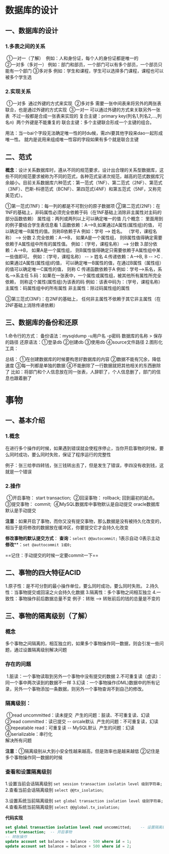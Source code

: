 # 数据库的设计

## 一、数据库的设计

### 1.多表之间的关系

​	①一对一（了解）
​		例如：人和身份证，每个人的身份证都是唯一的	
​	②一对多（多对一）
​		例如：部门和部员，一个部门可以有多个部员，一个部员只能有一个部门
​	③多对多
​		例如：学生和课程，学生可以选择多门课程，课程也可以被多个学生选



### 2.实现关系

​	①一对多
​		通过外键的方式来实现
​	②多对多
​		需要一张中间表来将另外的两张表联合，也是通过外键的方式实现
​	③一对一
​		可以通过外键的方式来关联另外一张表
​		不过一般都是合成一张表来实现的
复合主键：primary key(列名1,列名2,...,列名n)
​		两个外键是不能重复的
联合主键：多个主键联合形成一个主键的组合。

用法：当一bai个字段无法确定唯一性的时du候，需zhi要其他字段来dao一起形成唯一性。
就内是说用来组成唯一性容的字段如果有多个就是联合主键



## 二、范式

**概念**：设计关系数据库时，遵从不同的规范要求，设计出合理的关系型数据库，这些不同的规范要求被称为不同的范式，各种范式呈递次规范，越高的范式数据库冗余越小。目前关系数据库六种范式：第一范式（1NF）、第二范式（2NF）、第范式（3NF）、巴斯-科德范式（BCNF）、第四范式(4NF）和第五范式（5NF，又称完美范式）。

①第一范式(1NF)：每一列的都是不可割分的原子数据项
②第二范式(2NF)：在1NF的基础上，非码属性必须完全依赖于码（在1NF基础上消除非主属性对主码的																					部分函数依赖）
属性组：两列或两列以上可以确定唯一的值
	 几个概念： 里面用到的例子要结合学生表信息看
		1.函数依赖：A-->B,如果通过A属性(属性组)的值，
					 可以确定唯一B属性的值。则称B依赖于A
					 例如：学号 --> 姓名。  （学号，课程名称） --> 分数
		2.完全依赖：A-->B， 如果A是一个属性组，
					 则B属性值得确定需要依赖于A属性组中所有的属性值。
					 例如：（学号，课程名称） --> 分数
		3.部分依赖：A-->B， 如果A是一个属性组，
					 则B属性值得确定只需要依赖于A属性组中某一些值即可。
					 例如：（学号，课程名称） -- > 姓名
		4.传递依赖：A-->B, B -- >C . 如果通过A属性(属性组)的值，
			        可以确定唯一B属性的值，在通过B属性（属性组）的值可以确定唯一C属性的值，
					 则称 C 传递函数依赖于A
					 例如：学号-->系名，系名-->系主任
		5.码：如果在一张表中，一个属性或属性组，被其他所有属性所完全依赖，
				则称这个属性(属性组)为该表的码
				例如：该表中码为：（学号，课程名称）
			主属性：码属性组中的所有属性
			非主属性：除过码属性组的属性

③第三范式(3NF)：在2NF的基础上，
					任何非主属性不依赖于其它非主属性（在2NF基础上消除传递依赖）



## 三、数据库的备份和还原

1.命令行的方式：
	备份语法：mysqldump -u用户名 -p密码 数据库的名称 > 保存的路径
	还原语法：①登录db	②创建db	③使用db	④source文件路径
2.图形化工具：



总结：
①在创建数据库的时候要构思好数据库的内容
②数据不能有冗余，降低速度
③每一列都是单独的数据
④不能删除了一行数据就把其他相关的东西删除了
	比如：将部门和个人信息放在同一张表，人辞职了，个人信息删了，部门的信息也跟着删了





# 事物

## 一、基本介绍

### 1.概念

在进行多个操作的时候，如果遇到错误就会使程序停止，当你开启事物的时候，要么同时成功，要么同时失败，保证了程序运行的完整性

例子：张三给李四转钱，张三钱转出去了，但是发生了错误，李四没有收到钱，这就是一个错误



### 2.操作

​	①开启事物： start transaction;
​	②回滚事物： rollback;
​		回到最初的起点。
​	③提交事物： commit;
​	④MySQL数据库中事物默认是自动提交
​	   oracle数据库默认是手动提交

**注意**：如果开启了事物，而你又没有提交事物，那么数据是没有被持久化改变的，相当于是将修改的数据放在缓冲区，你要提交它才会持久化改变

**修改事物的默认提交方式**：
**查询**：`select @@autocommit;`
			1表示自动	0表示主动
**修改****：`set @auttocommit 1或0;`

==记住：手动提交的时候一定要commit一下==



## 二、事物的四大特征ACID

1.原子性：是不可分割的最小操作单位，要么同时成功，要么同时失败。
2.持久性：当事物提交或回滚之火会持久化数据
3.隔离性：多个事物之间相互独立
4.一致性：事物操作前后数据总量不变
	例子：转账 --> 转账前后的钱的总量是不变的



## 三、事物的隔离级别（了解）

### 概念

多个事物之间隔离的，相互独立的，如果多个事物操作同一数据，则会引发一些问题，通过设置隔离级别解决问题



### 存在的问题

​	1.脏读：一个事物读取到另外一个事物中没有提交的数据
​	2.不可重复读（虚读）：同一个事中两次读到的数据不一样
​	3.幻读：一个事物操作(DML)数据中的所有记录，另外一个事物添加一条数据，则另外一个事物查询不到自己的修改。



### 隔离级别：

​	①read uncommitted：读未提交
​		产生的问题：脏读、不可重复读、幻读
​	②read committed：读已提交			--	 orcale默认
​		产生的问题：不可重复读，幻读
​	③repeatable read：可重复读			--   MySQL默认
​		产生的问题：幻读
​	④serializable：串行化	
​		解决所有问题

**注意**：①隔离级别从大到小安全性越来越高，但是效率也是越来越低
		   ②记住是多个事物操作同一数据的时候



### 查看和设置隔离级别

1.设置当前会话隔离级别
	`set session transaction isolatin level 级别字符串;`
2.查看当前会话隔离级别
	`select @@tx_isolation;`

3.设置系统当前隔离级别
	`set global transaction isolation level 级别字符串;`
4.查看系统当前隔离级别
	`select @@global.tx_isolation;`



**代码实现**

```sql
set global transaction isolation level read uncommitted;	-- 设置隔离级别
start transaction;	-- 开启事物
-- 转账操作
update account set balance = balance - 500 where id = 1;	
update account set balance = balance + 500 where id = 2;
```



